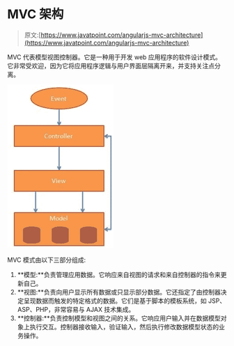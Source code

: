 # MVC 架构

> 原文:[https://www.javatpoint.com/angularjs-mvc-architecture](https://www.javatpoint.com/angularjs-mvc-architecture)

MVC 代表模型视图控制器。它是一种用于开发 web 应用程序的软件设计模式。它非常受欢迎，因为它将应用程序逻辑与用户界面层隔离开来，并支持关注点分离。

![AngularJS MVC Architecture](img/fc4a852e4556df637878f679e6eaa6e9.png)

MVC 模式由以下三部分组成:

1.  **模型:**负责管理应用数据。它响应来自视图的请求和来自控制器的指令来更新自己。
2.  **视图:**负责向用户显示所有数据或只显示部分数据。它还指定了由控制器决定呈现数据而触发的特定格式的数据。它们是基于脚本的模板系统，如 JSP、ASP、PHP，非常容易与 AJAX 技术集成。
3.  **控制器:**负责控制模型和视图之间的关系。它响应用户输入并在数据模型对象上执行交互。控制器接收输入，验证输入，然后执行修改数据模型状态的业务操作。